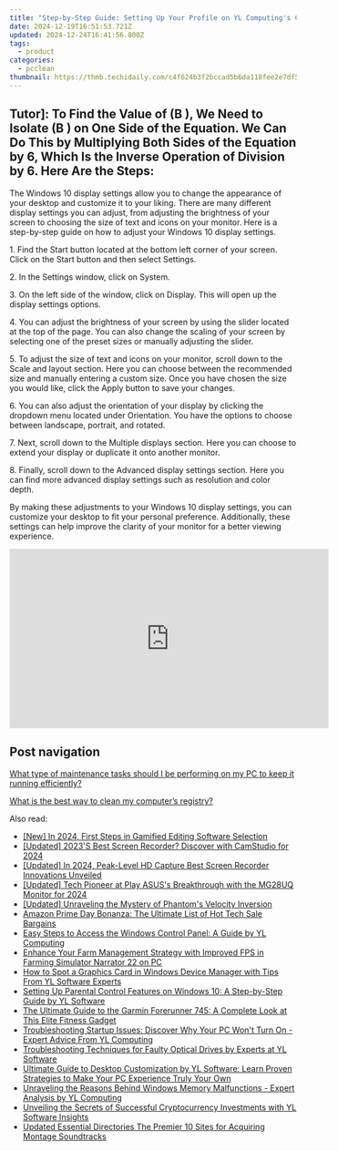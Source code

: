 ```yaml
---
title: "Step-by-Step Guide: Setting Up Your Profile on YL Computing's Control Panel"
date: 2024-12-19T16:51:53.721Z
updated: 2024-12-24T16:41:56.800Z
tags:
  - product
categories:
  - pcclean
thumbnail: https://thmb.techidaily.com/c4f624b3f2bccad5b6da118fee2e7df55a3a172015085fad0a0d2520bcd157aa.jpg
---
```


## Tutor]: To Find the Value of \(B \), We Need to Isolate \(B \) on One Side of the Equation. We Can Do This by Multiplying Both Sides of the Equation by 6, Which Is the Inverse Operation of Division by 6. Here Are the Steps:

The Windows 10 display settings allow you to change the appearance of your desktop and customize it to your liking. There are many different display settings you can adjust, from adjusting the brightness of your screen to choosing the size of text and icons on your monitor. Here is a step-by-step guide on how to adjust your Windows 10 display settings. 

1\. Find the Start button located at the bottom left corner of your screen. Click on the Start button and then select Settings.

2\. In the Settings window, click on System.

3\. On the left side of the window, click on Display. This will open up the display settings options. 

4\. You can adjust the brightness of your screen by using the slider located at the top of the page. You can also change the scaling of your screen by selecting one of the preset sizes or manually adjusting the slider.

5\. To adjust the size of text and icons on your monitor, scroll down to the Scale and layout section. Here you can choose between the recommended size and manually entering a custom size. Once you have chosen the size you would like, click the Apply button to save your changes.

6\. You can also adjust the orientation of your display by clicking the dropdown menu located under Orientation. You have the options to choose between landscape, portrait, and rotated.

7\. Next, scroll down to the Multiple displays section. Here you can choose to extend your display or duplicate it onto another monitor.

8\. Finally, scroll down to the Advanced display settings section. Here you can find more advanced display settings such as resolution and color depth. 

By making these adjustments to your Windows 10 display settings, you can customize your desktop to fit your personal preference. Additionally, these settings can help improve the clarity of your monitor for a better viewing experience.

<!-- affiliate ads begin -->
<iframe width="560" height="315" src="https://www.youtube.com/embed/U6lCtLUeROA?si=se6OFuis9JpcTGJf" title="YouTube video player" frameborder="0" allow="accelerometer; autoplay; clipboard-write; encrypted-media; gyroscope; picture-in-picture; web-share" referrerpolicy="strict-origin-when-cross-origin" allowfullscreen></iframe>
<!-- affiliate ads end -->

## Post navigation

[What type of maintenance tasks should I be performing on my PC to keep it running efficiently?](https://tools.techidaily.com/pcclean/products/)

[What is the best way to clean my computer’s registry?](https://tools.techidaily.com/pcclean/products/)

<ins class="adsbygoogle"
     style="display:block"
     data-ad-format="autorelaxed"
     data-ad-client="ca-pub-7571918770474297"
     data-ad-slot="1223367746"></ins>

<ins class="adsbygoogle"
     style="display:block"
     data-ad-client="ca-pub-7571918770474297"
     data-ad-slot="8358498916"
     data-ad-format="auto"
     data-full-width-responsive="true"></ins>

<span class="atpl-alsoreadstyle">Also read:</span>
<div><ul>
<li><a href="https://visual-screen-recording.techidaily.com/new-in-2024-first-steps-in-gamified-editing-software-selection/"><u>[New] In 2024, First Steps in Gamified Editing Software Selection</u></a></li>
<li><a href="https://screen-capture.techidaily.com/updated-2023s-best-screen-recorder-discover-with-camstudio-for-2024/"><u>[Updated] 2023'S Best Screen Recorder? Discover with CamStudio for 2024</u></a></li>
<li><a href="https://video-capture.techidaily.com/updated-in-2024-peak-level-hd-capture-best-screen-recorder-innovations-unveiled/"><u>[Updated] In 2024, Peak-Level HD Capture Best Screen Recorder Innovations Unveiled</u></a></li>
<li><a href="https://fox-boxes.techidaily.com/updated-tech-pioneer-at-play-asuss-breakthrough-with-the-mg28uq-monitor-for-2024/"><u>[Updated] Tech Pioneer at Play ASUS's Breakthrough with the MG28UQ Monitor for 2024</u></a></li>
<li><a href="https://some-skills.techidaily.com/updated-unraveling-the-mystery-of-phantoms-velocity-inversion/"><u>[Updated] Unraveling the Mystery of Phantom's Velocity Inversion</u></a></li>
<li><a href="https://technical-tips.techidaily.com/amazon-prime-day-bonanza-the-ultimate-list-of-hot-tech-sale-bargains/"><u>Amazon Prime Day Bonanza: The Ultimate List of Hot Tech Sale Bargains</u></a></li>
<li><a href="https://discover-alternatives.techidaily.com/easy-steps-to-access-the-windows-control-panel-a-guide-by-yl-computing/"><u>Easy Steps to Access the Windows Control Panel: A Guide by YL Computing</u></a></li>
<li><a href="https://program-issues.techidaily.com/enhance-your-farm-management-strategy-with-improved-fps-in-farming-simulator-narrator-22-on-pc/"><u>Enhance Your Farm Management Strategy with Improved FPS in Farming Simulator Narrator 22 on PC</u></a></li>
<li><a href="https://discover-alternatives.techidaily.com/how-to-spot-a-graphics-card-in-windows-device-manager-with-tips-from-yl-software-experts/"><u>How to Spot a Graphics Card in Windows Device Manager with Tips From YL Software Experts</u></a></li>
<li><a href="https://discover-alternatives.techidaily.com/setting-up-parental-control-features-on-windows-10-a-step-by-step-guide-by-yl-software/"><u>Setting Up Parental Control Features on Windows 10: A Step-by-Step Guide by YL Software</u></a></li>
<li><a href="https://buynow-reviews.techidaily.com/the-ultimate-guide-to-the-garmin-forerunner-745-a-complete-look-at-this-elite-fitness-gadget/"><u>The Ultimate Guide to the Garmin Forerunner 745: A Complete Look at This Elite Fitness Gadget</u></a></li>
<li><a href="https://discover-alternatives.techidaily.com/troubleshooting-startup-issues-discover-why-your-pc-wont-turn-on-expert-advice-from-yl-computing/"><u>Troubleshooting Startup Issues: Discover Why Your PC Won't Turn On - Expert Advice From YL Computing</u></a></li>
<li><a href="https://discover-alternatives.techidaily.com/troubleshooting-techniques-for-faulty-optical-drives-by-experts-at-yl-software/"><u>Troubleshooting Techniques for Faulty Optical Drives by Experts at YL Software</u></a></li>
<li><a href="https://discover-alternatives.techidaily.com/ultimate-guide-to-desktop-customization-by-yl-software-learn-proven-strategies-to-make-your-pc-experience-truly-your-own/"><u>Ultimate Guide to Desktop Customization by YL Software: Learn Proven Strategies to Make Your PC Experience Truly Your Own</u></a></li>
<li><a href="https://discover-alternatives.techidaily.com/unraveling-the-reasons-behind-windows-memory-malfunctions-expert-analysis-by-yl-computing/"><u>Unraveling the Reasons Behind Windows Memory Malfunctions - Expert Analysis by YL Computing</u></a></li>
<li><a href="https://discover-alternatives.techidaily.com/unveiling-the-secrets-of-successful-cryptocurrency-investments-with-yl-software-insights/"><u>Unveiling the Secrets of Successful Cryptocurrency Investments with YL Software Insights</u></a></li>
<li><a href="https://voice-adjusting.techidaily.com/updated-essential-directories-the-premier-10-sites-for-acquiring-montage-soundtracks/"><u>Updated Essential Directories The Premier 10 Sites for Acquiring Montage Soundtracks</u></a></li>
</ul></div>

